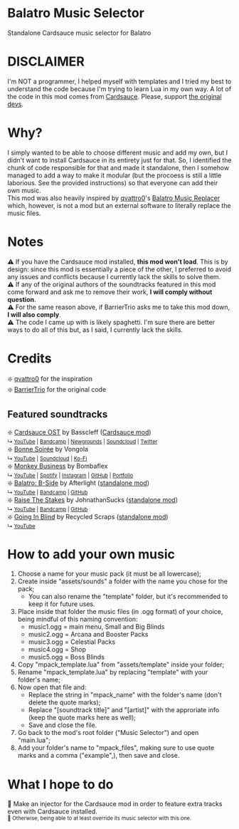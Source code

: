 # Balatro Music Selector
Standalone Cardsauce music selector for Balatro

# DISCLAIMER
I'm NOT a programmer, I helped myself with templates and I tried my best to understand the code because I'm trying to learn Lua in my own way. A lot of the code in this mod comes from [Cardsauce](https://github.com/BarrierTrio/Cardsauce/). Please, support [the original devs](https://github.com/BarrierTrio).

# Why?
I simply wanted to be able to choose different music and add my own, but I didn't want to install Cardsauce in its entirety just for that. So, I identified the chunk of code responsible for that and made it standalone, then I somehow managed to add a way to make it modular (but the procoess is still a little laborious. See the provided instructions) so that everyone can add their own music.<br>
This mod was also heavily inspired by [qvattro0](https://github.com/qvattr0)'s [Balatro Music Replacer](https://github.com/qvattr0/balatro-music-replacer) which, however, is not a mod but an external software to literally replace the music files.

# Notes
⚠️ If you have the Cardsauce mod installed, **this mod won't load**. This is by design: since this mod is essentially a piece of the other, I preferred to avoid any issues and conflicts because I currently lack the skills to solve them.<br>
⚠️ If any of the original authors of the soundtracks featured in this mod come forward and ask me to remove their work, **I will comply without question**.<br>
⚠️ For the same reason above, if BarrierTrio asks me to take this mod down, **I will also comply**.<br>
⚠️ The code I came up with is likely spaghetti. I'm sure there are better ways to do all of this but, as I said, I currently lack the skills.

# Credits
❇️ [qvattro0](https://github.com/qvattr0) for the inspiration<br>
❇️ [BarrierTrio](https://github.com/BarrierTrio) for the original code

## Featured soundtracks
❇️ [Cardsauce OST](https://www.youtube.com/watch?v=Swe_WOWdaqQ) by Basscleff ([Cardsauce mod](https://github.com/BarrierTrio/Cardsauce/))<br>
 <sup>↳ [YouTube](https://www.youtube.com/@Bassclefff) | [Bandcamp](https://bassclefff.bandcamp.com) | [Newgrounds](https://bassclefff.newgrounds.com) | [Soundcloud](https://soundcloud.com/bassclefff) | [Twitter](https://x.com/bassclef_3)</sup><br>
❇️ [Bonne Soirée](https://www.youtube.com/watch?v=KiIXRr_GGCw) by Vongola<br>
<sup>↳ [YouTube](https://www.youtube.com/@vongol) | [Soundcloud](https://soundcloud.com/vongolavonvongola) | [Ko-Fi](https://ko-fi.com/vonkofi)</sup><br>
❇️ [Monkey Business](https://www.youtube.com/watch?v=V3ps8wvrmxw) by Bombaflex<br>
 <sup>↳ [YouTube](https://www.youtube.com/@bombaflex2383) | [Spotify](https://open.spotify.com/intl-it/artist/1rL5Ni1ym91shGIswrLhdu) | [Instagram](https://imginn.com/elbombaflex) | [GitHub](https://github.com/Bombaflex) | [Portfolio](https://jbombaron.wixsite.com/bombaflex-portfolio)</sup><br>
❇️ [Balatro: B-Side](https://www.youtube.com/watch?v=_u8tHrRMNG8) by Afterlight ([standalone mod](https://github.com/afterlightgames/b-side))<br>
<sup>↳ [YouTube](https://www.youtube.com/@afterlight_games) | [Bandcamp](https://afterlightgames.bandcamp.com/album/b-side) | [GitHub](https://github.com/afterlightgames)</sup><br>
❇️ [Raise The Stakes](https://www.youtube.com/watch?v=p6TGmmQ_Fj4) by JohnathanSucks ([standalone mod](https://github.com/JohnathanSucks/Raise-The-Stakes))<br>
<sup>↳ [YouTube](https://www.youtube.com/@johnathansucks7886) | [Bandcamp](https://johnathansucks.bandcamp.com) | [GitHub](https://github.com/JohnathanSucks)</sup><br>
❇️ [Going In Blind](https://www.youtube.com/watch?v=oRoLuU3vA8E) by Recycled Scraps ([standalone mod](https://github.com/Parsa-ALONE9GHOST/Going-In-Blind))<br>
<sup>↳ [YouTube](https://www.youtube.com/@RecycledScraps)</sup>

# How to add your own music
1. Choose a name for your music pack (it must be all lowercase);
2. Create inside "assets/sounds" a folder with the name you chose for the pack;
   - You can also rename the "template" folder, but it's recommended to keep it for future uses.
3. Place inside that folder the music files (in .ogg format) of your choice, being mindful of this naming convention:
   - music1.ogg = main menu, Small and Big Blinds
   - music2.ogg = Arcana and Booster Packs
   - music3.ogg = Celestial Packs
   - music4.ogg = Shop
   - music5.ogg = Boss Blinds
4. Copy "mpack_template.lua" from "assets/template" inside your folder;
5. Rename "mpack_template.lua" by replacing "template" with your folder's name;
6. Now open that file and:
   - Replace the string in "mpack_name" with the folder's name (don't delete the quote marks);
   - Replace "\[soundtrack title]" and "\[artist]" with the approriate info (keep the quote marks here as well);
   - Save and close the file.
7. Go back to the mod's root folder ("Music Selector") and open "main.lua";
8. Add your folder's name to "mpack_files", making sure to use quote marks and a comma ("example",), then save and close.

# What I hope to do
🔧 Make an injector for the Cardsauce mod in order to feature extra tracks even with Cardsauce installed.<br>
<sup>🔧 Otherwise, being able to at least override its music selector with this one.</sup>
